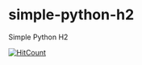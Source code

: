 # simple-python-h2
Simple Python H2

[![HitCount](http://hits.dwyl.io/teamtact/https://github.com/teamtact/simple-python-h2.svg)](http://hits.dwyl.io/teamtact/https://github.com/teamtact/simple-python-h2)

